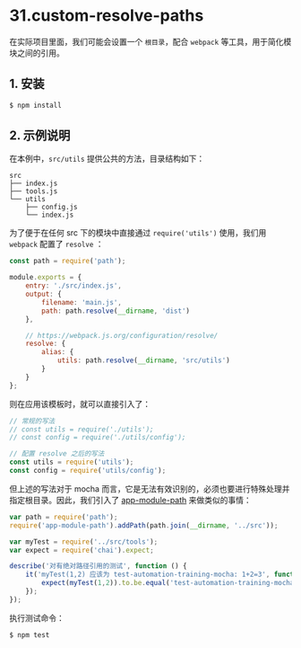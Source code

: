 # 31.custom-resolve-paths

在实际项目里面，我们可能会设置一个 `根目录`，配合 `webpack` 等工具，用于简化模块之间的引用。


## 1. 安装

```bash
$ npm install
```

## 2. 示例说明

在本例中，`src/utils` 提供公共的方法，目录结构如下：

```text
src
├── index.js
├── tools.js
└── utils
    ├── config.js
    └── index.js

```

为了便于在任何 src 下的模块中直接通过 `require('utils')` 使用，我们用 `webpack` 配置了 `resolve` ：

```js
const path = require('path');

module.exports = {
    entry: './src/index.js',
    output: {
        filename: 'main.js',
        path: path.resolve(__dirname, 'dist')
    },

    // https://webpack.js.org/configuration/resolve/
    resolve: {
        alias: {
            utils: path.resolve(__dirname, 'src/utils')
        }
    }
};
```

则在应用该模板时，就可以直接引入了：

```js
// 常规的写法
// const utils = require('./utils');
// const config = require('./utils/config');

// 配置 resolve 之后的写法
const utils = require('utils');
const config = require('utils/config');
```

但上述的写法对于 mocha 而言，它是无法有效识别的，必须也要进行特殊处理并指定根目录。因此，我们引入了 [app-module-path](https://www.npmjs.com/package/app-module-path) 来做类似的事情：

```js
var path = require('path');
require('app-module-path').addPath(path.join(__dirname, '../src'));

var myTest = require('../src/tools');
var expect = require('chai').expect;

describe('对有绝对路径引用的测试', function () {
    it('myTest(1,2) 应该为 test-automation-training-mocha: 1+2=3', function () {
        expect(myTest(1,2)).to.be.equal('test-automation-training-mocha: 1+2=3');
    });
});
```

执行测试命令：

```bash
$ npm test
```